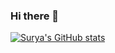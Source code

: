 ### Hi there 👋

<!--
**surya4/surya4** is a ✨ _special_ ✨ repository because its `README.md` (this file) appears on your GitHub profile.

Here are some ideas to get you started:

- 🔭 I’m currently working on ...
- 🌱 I’m currently learning ...
- 👯 I’m looking to collaborate on ...
- 🤔 I’m looking for help with ...
- 💬 Ask me about ...
- 📫 How to reach me: ...
- 😄 Pronouns: ...
- ⚡ Fun fact: ...
-->

[![Surya's GitHub stats](https://github-readme-stats.vercel.app/api?username=surya4&show_icons=true&count_private=true)](https://github.com/anuraghazra/github-readme-stats)
